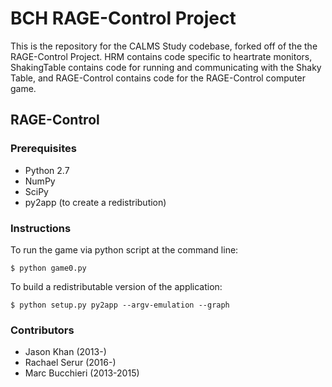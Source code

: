 BCH RAGE-Control Project
========================

This is the repository for the CALMS Study codebase, forked off of the the RAGE-Control Project. HRM contains code specific to heartrate monitors, ShakingTable contains code for running and communicating with the Shaky Table, and RAGE-Control contains code for the RAGE-Control computer game.

## RAGE-Control

### Prerequisites

- Python 2.7
- NumPy
- SciPy
- py2app (to create a redistribution)

### Instructions

To run the game via python script at the command line:
```
$ python game0.py
```

To build a redistributable version of the application:
```
$ python setup.py py2app --argv-emulation --graph
```

### Contributors
- Jason Khan (2013-)
- Rachael Serur (2016-)
- Marc Bucchieri (2013-2015)